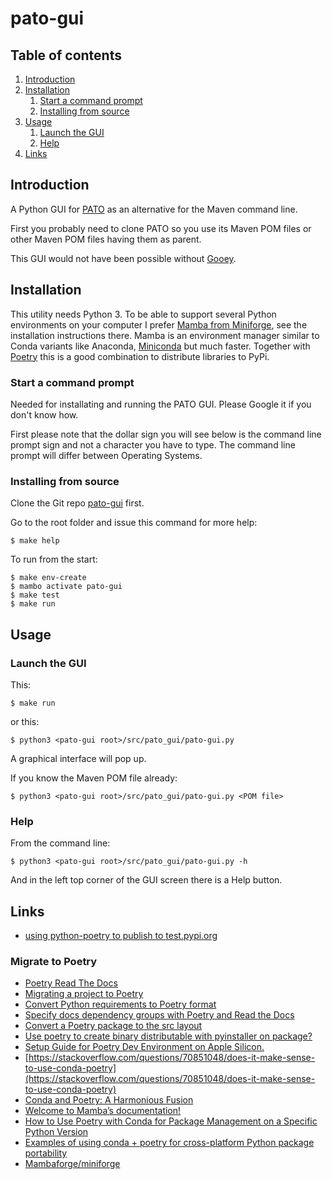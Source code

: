 # pato-gui

## Table of contents

1. [Introduction](#introduction)
2. [Installation](#installation)
   1. [Start a command prompt](#start-command-line-prompt)
   2. [Installing from source](#installing-from-source)
3. [Usage](#usage)
   1. [Launch the GUI](#launch-the-gui)
   2. [Help](#help)
4. [Links](#links)

## Introduction <a name="introduction" />

A Python GUI for [PATO](https://github.com/paulissoft/oracle-tools) as an alternative for the Maven command line.

First you probably need to clone PATO so you use its Maven POM files or other Maven POM files having them as parent.

This GUI would not have been possible without [Gooey](https://github.com/chriskiehl/Gooey).

## Installation <a name="installation" />

This utility needs Python 3. To be able to support several Python environments on your computer I prefer [Mamba from Miniforge](https://github.com/conda-forge/miniforge), see the installation instructions there. Mamba is an environment manager similar to Conda variants like Anaconda, [Miniconda](https://docs.conda.io/projects/miniconda/en/latest/miniconda-install.html) but much faster. Together with [Poetry](https://python-poetry.org/docs/) this is a good combination to distribute libraries to PyPi.

### Start a command prompt <a name="start-command-line-prompt" />

Needed for installating and running the PATO GUI. Please Google it if you don't know how.

First please note that the dollar sign you will see below is the command line prompt sign and not a character you have to type.
The command line prompt will differ between Operating Systems.

### Installing from source <a name="installing-from-source" />

Clone the Git repo [pato-gui](https://github.com/paulissoft/pato-gui) first.

Go to the root folder and issue this command for more help:

```
$ make help
```

To run from the start:

```
$ make env-create
$ mambo activate pato-gui
$ make test
$ make run
```

<!-- 

### Installing the binary Python package <a name="installing-from-binary-package" />

```
$ python3 -m pip install pato-gui
```

Now `pato-gui` should be available and this command shows you the help:

```
$ pato-gui -h
```

-->

## Usage <a name="usage" />

### Launch the GUI <a name="launch-the-gui" />

This:

```
$ make run
```

or this:

```
$ python3 <pato-gui root>/src/pato_gui/pato-gui.py
```

A graphical interface will pop up.

If you know the Maven POM file already:

```
$ python3 <pato-gui root>/src/pato_gui/pato-gui.py <POM file>
```

### Help <a name="help" />

From the command line:

```
$ python3 <pato-gui root>/src/pato_gui/pato-gui.py -h
```

And in the left top corner of the GUI screen there is a Help button.

## Links <a name="links" />

- [using python-poetry to publish to test.pypi.org](https://stackoverflow.com/questions/68882603/using-python-poetry-to-publish-to-test-pypi-org)

### Migrate to Poetry

- [Poetry Read The Docs](https://python-poetry.org/docs/)
- [Migrating a project to Poetry](https://browniebroke.com/blog/migrating-project-to-poetry/)
- [Convert Python requirements to Poetry format](https://browniebroke.com/blog/convert-requirements-to-pyproject/)
- [Specify docs dependency groups with Poetry and Read the Docs](https://browniebroke.com/blog/specify-docs-dependency-groups-with-poetry-and-read-the-docs/)
- [Convert a Poetry package to the src layout](https://browniebroke.com/blog/convert-existing-poetry-to-src-layout/)
- [Use poetry to create binary distributable with pyinstaller on package?](https://stackoverflow.com/questions/76145761/use-poetry-to-create-binary-distributable-with-pyinstaller-on-package)
- [Setup Guide for Poetry Dev Environment on Apple Silicon.](https://github.com/rybodiddly/Poetry-Pyenv-Homebrew-Numpy-TensorFlow-on-Apple-Silicon-M1)
- [https://stackoverflow.com/questions/70851048/does-it-make-sense-to-use-conda-poetry](https://stackoverflow.com/questions/70851048/does-it-make-sense-to-use-conda-poetry)
- [Conda and Poetry: A Harmonious Fusion](https://medium.com/@silvinohenriqueteixeiramalta/conda-and-poetry-a-harmonious-fusion-8116895b6380#:~:text=Conda%20and%20Poetry%20are%20two,dependency%20resolution%2C%20and%20package%20distribution.)
- [Welcome to Mamba’s documentation!](https://mamba.readthedocs.io/en/latest/index.html)
- [How to Use Poetry with Conda for Package Management on a Specific Python Version](https://michhar.github.io/2023-07-poetry-with-conda/)
- [Examples of using conda + poetry for cross-platform Python package portability](https://shandou.medium.com/examples-of-using-conda-poetry-for-cross-platform-python-package-portability-711a7450a522)
- [Mambaforge/miniforge](https://github.com/conda-forge/miniforge)
